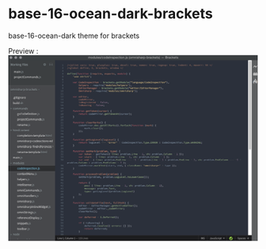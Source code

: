 # base-16-ocean-dark-brackets
base-16-ocean-dark theme for brackets

Preview :
![Theme Preview](https://raw.githubusercontent.com/Yantrio/base-16-ocean-dark-brackets/master/Preview.png)
